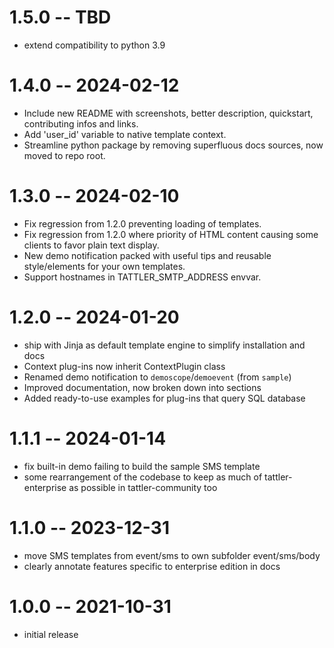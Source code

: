 # 1.5.0 -- TBD

- extend compatibility to python 3.9

# 1.4.0 -- 2024-02-12

- Include new README with screenshots, better description, quickstart, contributing infos and links.
- Add 'user_id' variable to native template context.
- Streamline python package by removing superfluous docs sources, now moved to repo root.

# 1.3.0 -- 2024-02-10

- Fix regression from 1.2.0 preventing loading of templates.
- Fix regression from 1.2.0 where priority of HTML content causing some clients to favor plain text display.
- New demo notification packed with useful tips and reusable style/elements for your own templates.
- Support hostnames in TATTLER_SMTP_ADDRESS envvar.

# 1.2.0 -- 2024-01-20

- ship with Jinja as default template engine to simplify installation and docs
- Context plug-ins now inherit ContextPlugin class
- Renamed demo notification to `demoscope`/`demoevent` (from `sample`)
- Improved documentation, now broken down into sections
- Added ready-to-use examples for plug-ins that query SQL database

# 1.1.1 -- 2024-01-14

- fix built-in demo failing to build the sample SMS template
- some rearrangement of the codebase to keep as much of tattler-enterprise as possible in tattler-community too

# 1.1.0 -- 2023-12-31

- move SMS templates from event/sms to own subfolder event/sms/body
- clearly annotate features specific to enterprise edition in docs

# 1.0.0 -- 2021-10-31

- initial release
